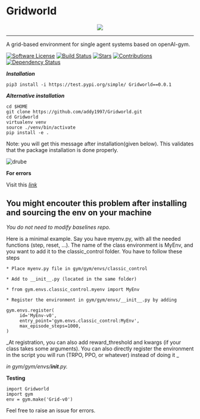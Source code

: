 # Gridworld

<p align="center">
  <img src="https://github.com/addy1997/Gridworld/blob/master/image(1).png"/>
</p>

-------------------------------------------------------------------------------

A grid-based environment for single agent systems based on openAI-gym.

[![Software License](https://img.shields.io/badge/license-MIT-brightgreen.svg)](LICENSE)  [![Build Status](https://ci.appveyor.com/api/projects/status/8e784doc5sye7c41?svg=true)](https://ci.appveyor.com/project/addy1997/Gridworld) [![Stars](https://img.shields.io/github/stars/addy1997/Gridworld.svg?style=flat&label=Star&maxAge=86400)](STARS)  [![Contributions](https://img.shields.io/github/commit-activity/m/addy1997/Gridworld.svg?color=%09%2346c018)](https://github.com/addy1997/Gridworld/graphs/commit-activity)  [![Dependency Status](https://david-dm.org/addy1997/Gridworld.svg)](https://david-dm.org/addy1997/Gridworld)                 

***Installation***
```shell
pip3 install -i https://test.pypi.org/simple/ Gridworld==0.0.1
```

***Alternative installation***
```shell
cd $HOME
git clone https://github.com/addy1997/Gridworld.git
cd Gridworld
virtualenv venv
source ./venv/bin/activate
pip install -e .
```

Note: you will get this message after installation(given below). This validates that the package installation is done properly. 

![drube](https://github.com/addy1997/Gridworld/blob/master/Figures/Screenshot%202020-06-21%20at%2012.35.27%20AM.png)

**For errors**

Visit this _[link](https://github.com/donnemartin/gitsome/issues/4)_

## You might encouter this problem after installing and sourcing the env on your machine

_You do not need to modify baselines repo._

Here is a minimal example. Say you have myenv.py, with all the needed functions (step, reset, ...). The name of the class environment is MyEnv, and you want to add it to the classic_control folder. You have to follow these steps

    * Place myenv.py file in gym/gym/envs/classic_control

    * Add to __init__.py (located in the same folder)

    * from gym.envs.classic_control.myenv import MyEnv

    * Register the environment in gym/gym/envs/__init__.py by adding

    gym.envs.register(
         id='MyEnv-v0',
         entry_point='gym.envs.classic_control:MyEnv',
         max_episode_steps=1000,
    )

_At registration, you can also add reward_threshold and kwargs (if your class takes some arguments).
You can also directly register the environment in the script you will run (TRPO, PPO, or whatever) instead of doing it _

_in gym/gym/envs/__init__.py._

**Testing**
```shell
import Gridworld
import gym 
env = gym.make('Grid-v0')
```

Feel free to raise an issue for errors.

